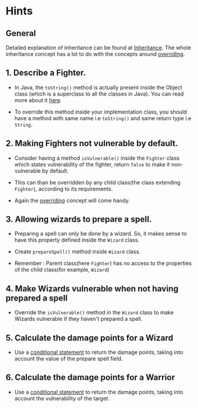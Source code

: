 # Hints

## General

Detailed explanation of inheritance can be found at [Inheritance][inheritance-main].
The whole inheritance concept has a lot to do with the concepts around [overriding][java-overriding].

## 1. Describe a Fighter.

- In Java, the `toString()` method is actually present inside the Object class (which is a superclass to all the classes in Java).
  You can read more about it [here][object-class-java].

- To override this method inside your implementation class, you should have a method with same name i.e `toString()` and same return type
  i.e `String`.

## 2. Making Fighters not vulnerable by default.

- Consider having a method `isVulnerable()` inside the `Fighter` class which states vulnerability of the fighter, return `false` to make it non-vulnerable by default.
- This can than be overridden by any child class(the class extending `Fighter`), according to its requirements.

- Again the [overriding][java-overriding] concept will come handy.

## 3. Allowing wizards to prepare a spell.

- Preparing a spell can only be done by a wizard. So, it makes sense to have this property defined inside the `Wizard` class.

- Create `prepareSpell()` method inside `Wizard` class.

- Remember : Parent class(here `Fighter`) has no access to the properties of the child class(for example, `Wizard`)

## 4. Make Wizards vulnerable when not having prepared a spell

- Override the `isVulnerable()` method in the `Wizard` class to make Wizards vulnerable if they haven't prepared a spell.

## 5. Calculate the damage points for a Wizard

- Use a [conditional statement][if-else] to return the damage points, taking into account the value of the prepare spell field.

## 6. Calculate the damage points for a Warrior

- Use a [conditional statement][if-else] to return the damage points, taking into account the vulnerability of the target.

[inheritance-main]: https://www.geeksforgeeks.org/inheritance-in-java/
[object-class-java]: https://docs.oracle.com/javase/7/docs/api/java/lang/Object.html
[java-overriding]: https://docs.oracle.com/javase/tutorial/java/IandI/override.html
[if-else]: https://docs.oracle.com/javase/tutorial/java/nutsandbolts/if.html